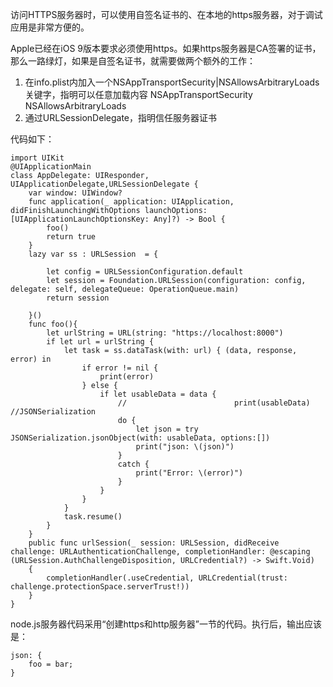 访问HTTPS服务器时，可以使用自签名证书的、在本地的https服务器，对于调试应用是非常方便的。

Apple已经在iOS 9版本要求必须使用https。如果https服务器是CA签署的证书，那么一路绿灯，如果是自签名证书，就需要做两个额外的工作：

1. 在info.plist内加入一个NSAppTransportSecurity|NSAllowsArbitraryLoads关键字，指明可以任意加载内容
       <key>NSAppTransportSecurity</key>
    	<dict>
    		<key>NSAllowsArbitraryLoads</key>
    		<true/>
    	</dict>
2. 通过URLSessionDelegate，指明信任服务器证书

代码如下：

    import UIKit
    @UIApplicationMain
    class AppDelegate: UIResponder, UIApplicationDelegate,URLSessionDelegate {
        var window: UIWindow?
        func application(_ application: UIApplication, didFinishLaunchingWithOptions launchOptions: [UIApplicationLaunchOptionsKey: Any]?) -> Bool {
            foo()
            return true
        }
        lazy var ss : URLSession  = {
            
            let config = URLSessionConfiguration.default
            let session = Foundation.URLSession(configuration: config, delegate: self, delegateQueue: OperationQueue.main)
            return session
            
        }()
        func foo(){
            let urlString = URL(string: "https://localhost:8000")
            if let url = urlString {
                let task = ss.dataTask(with: url) { (data, response, error) in
                    if error != nil {
                        print(error)
                    } else {
                        if let usableData = data {
                            //                        print(usableData) //JSONSerialization
                            do {
                                let json = try JSONSerialization.jsonObject(with: usableData, options:[])
                                print("json: \(json)")
                            }
                            catch {
                                print("Error: \(error)")
                            }
                        }
                    }
                }
                task.resume()
            }
        }
        public func urlSession(_ session: URLSession, didReceive challenge: URLAuthenticationChallenge, completionHandler: @escaping (URLSession.AuthChallengeDisposition, URLCredential?) -> Swift.Void)
        {
            completionHandler(.useCredential, URLCredential(trust: challenge.protectionSpace.serverTrust!))
        }
    }

node.js服务器代码采用“创建https和http服务器”一节的代码。执行后，输出应该是：

    json: {
        foo = bar;
    }

